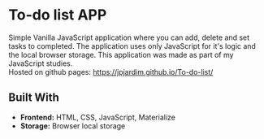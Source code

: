 # To-do list APP

Simple Vanilla JavaScript application where you can add, delete and set tasks to completed. The application uses only JavaScript for it's logic and the local browser storage.
This application was made as part of my JavaScript studies. <br/>
Hosted on github pages: https://jpjardim.github.io/To-do-list/

## Built With

* **Frontend:** HTML, CSS, JavaScript, Materialize
* **Storage:** Browser local storage




